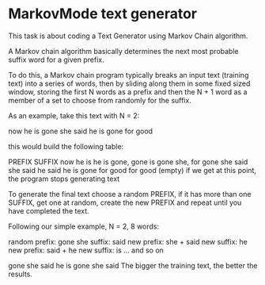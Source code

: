# MarkovMode text generator 


This task is about coding a Text Generator using Markov Chain algorithm.


A Markov chain algorithm basically determines the next most probable suffix word for a given prefix.

To do this, a Markov chain program typically breaks an input text (training text) into a series of words, then by sliding along them in some fixed sized window, storing the first N words as a prefix and then the N + 1 word as a member of a set to choose from randomly for the suffix.

As an example, take this text with N = 2:

now he is gone she said he is gone for good

this would build the following table:

PREFIX               SUFFIX
now he                is
he is                 gone, gone
is gone               she, for
gone she              said
she said              he
said he               is
gone for              good
for good             (empty)   if we get at this point, the program stops generating text

To generate the final text choose a random PREFIX, if it has more than one SUFFIX, get one at random, create the new PREFIX and repeat until you have completed the text.

Following our simple example, N = 2, 8 words:

random prefix: gone she
suffix: said
new prefix: she + said
new suffix: he
new prefix: said + he
new suffix: is
... and so on

gone she said he is gone she said
The bigger the training text, the better the results.

